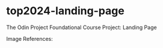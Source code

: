# top2024-landing-page
The Odin Project Foundational Course Project: Landing Page

Image References:
